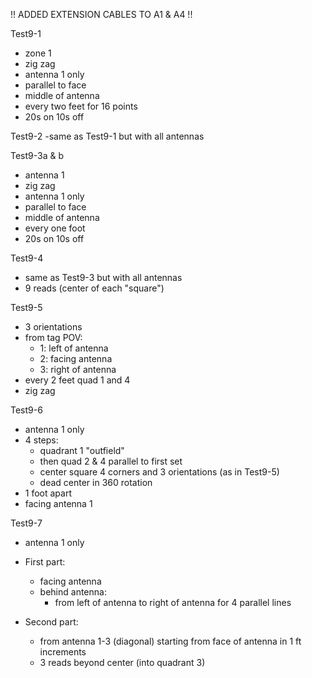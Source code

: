 !! ADDED EXTENSION CABLES TO A1 & A4 !!

Test9-1
- zone 1
- zig zag
- antenna 1 only
- parallel to face
- middle of antenna
- every two feet for 16 points
- 20s on 10s off

Test9-2
-same as Test9-1 but with all antennas

Test9-3a & b 
- antenna 1
- zig zag
- antenna 1 only
- parallel to face
- middle of antenna
- every one foot
- 20s on 10s off

Test9-4
- same as Test9-3 but with all antennas
- 9 reads (center of each "square")

Test9-5 
- 3 orientations
- from tag POV: 
    - 1: left of antenna
    - 2: facing antenna
    - 3: right of antenna
- every 2 feet quad 1 and 4
- zig zag

Test9-6
- antenna 1 only
- 4 steps:
    - quadrant 1 "outfield"
    - then quad 2 & 4 parallel to first set
    - center square 4 corners and 3 orientations (as in Test9-5)
    - dead center in 360 rotation
- 1 foot apart
- facing antenna 1

Test9-7
- antenna 1 only
- First part:
    - facing antenna
    - behind antenna:
        - from left of antenna to right of antenna for 4 parallel lines

- Second part:
    - from antenna 1-3 (diagonal) starting from face of antenna in 1 ft increments
    - 3 reads beyond center (into quadrant 3)